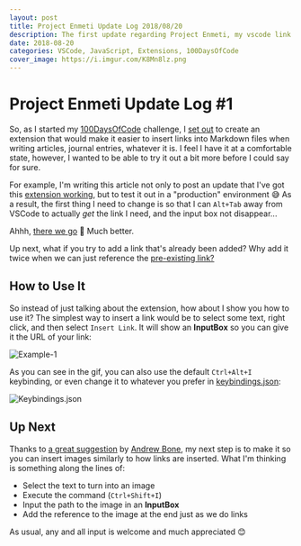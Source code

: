 ```yaml
---
layout: post
title: Project Enmeti Update Log 2018/08/20
description: The first update regarding Project Enmeti, my vscode link inserting extension.
date: 2018-08-20
categories: VSCode, JavaScript, Extensions, 100DaysOfCode
cover_image: https://i.imgur.com/K8Mn8lz.png
---
```


# Project Enmeti Update Log #1

So, as I started my [100DaysOfCode][0] challenge, I [set out][1] to create an extension that would make it easier to insert links into Markdown files when writing articles, journal entries, whatever it is. I feel I have it at a comfortable state, however, I wanted to be able to try it out a bit more before I could say for sure.

For example, I'm writing this article not only to post an update that I've got this [extension working][2], but to test it out in a "production" environment 😅 As a result, the first thing I need to change is so that I can `Alt+Tab` away from VSCode to actually _get_ the link I need, and the input box not disappear...

Ahhh, [there we go][3] 🤗 Much better. 

Up next, what if you try to add a link that's already been added? Why add it twice when we can just reference the [pre-existing link?][6]

## How to Use It

So instead of just talking about the extension, how about I show you how to use it? The simplest way to insert a link would be to select some text, right click, and then select `Insert Link`. It will show an **InputBox** so you can give it the URL of your link:

![Example-1][10]

As you can see in the gif, you can also use the default `Ctrl+Alt+I` keybinding, or even change it to whatever you prefer in [keybindings.json][7]:

![Keybindings.json][11]

## Up Next

Thanks to [a great suggestion][8] by [Andrew Bone][9], my next step is to make it so you can insert images similarly to how links are inserted. What I'm thinking is something along the lines of:

- Select the text to turn into an image
- Execute the command (`Ctrl+Shift+I`)
- Input the path to the image in an **InputBox**
- Add the reference to the image at the end just as we do links

As usual, any and all input is welcome and much appreciated 😊

[0]: https://www.100daysofcode.com
[1]: https://dev.to/hf-solutions/project-enmeti-o0g
[2]: https://marketplace.visualstudio.com/items?itemName=hf-solutions-llc.enmeti
[3]: https://github.com/HF-Solutions/Enmeti/commit/66eb63d3951329eb704f4ca03b64eb3e96cdd4b4
[4]: https://unsplash.com
[5]: https://unsplash.com/photos/BnWDqUCWQDU?utm_source=unsplash&utm_medium=referral&utm_content=creditCopyText
[6]: https://github.com/HF-Solutions/Enmeti/commit/c1d5c504a854036eea134464a21e1bcf8ae4af5a
[7]: https://code.visualstudio.com/docs/getstarted/keybindings
[8]: https://dev.to/link2twenty/comment/4k81
[9]: https://dev.to/link2twenty
[10]: https://thepracticaldev.s3.amazonaws.com/i/zesvk29zyzdqlgvlvqp8.gif
[11]: https://i.imgur.com/7NKAy7e.png